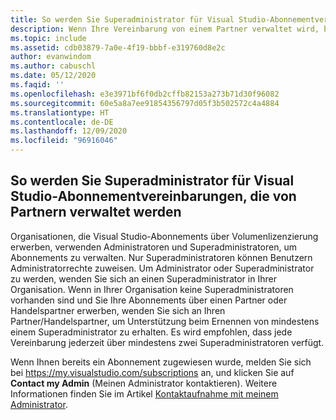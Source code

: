 ```yaml
---
title: So werden Sie Superadministrator für Visual Studio-Abonnementvereinbarungen, die von Partnern verwaltet werden
description: Wenn Ihre Vereinbarung von einem Partner verwaltet wird, benötigen Sie möglicherweise seine Unterstützung, um Superadministratoren zu erstellen.
ms.topic: include
ms.assetid: cdb03879-7a0e-4f19-bbbf-e319760d8e2c
author: evanwindom
ms.author: cabuschl
ms.date: 05/12/2020
ms.faqid: ''
ms.openlocfilehash: e3e3971bf6f0db2cffb82153a273b71d30f96082
ms.sourcegitcommit: 60e5a8a7ee91854356797d05f3b502572c4a4884
ms.translationtype: HT
ms.contentlocale: de-DE
ms.lasthandoff: 12/09/2020
ms.locfileid: "96916046"
---
```

## <a name="how-to-become-a-super-admin-for-visual-studio-subscriptions-agreements-managed-by-partners"></a>So werden Sie Superadministrator für Visual Studio-Abonnementvereinbarungen, die von Partnern verwaltet werden

Organisationen, die Visual Studio-Abonnements über Volumenlizenzierung erwerben, verwenden Administratoren und Superadministratoren, um Abonnements zu verwalten.  Nur Superadministratoren können Benutzern Administratorrechte zuweisen.  Um Administrator oder Superadministrator zu werden, wenden Sie sich an einen Superadministrator in Ihrer Organisation.  Wenn in Ihrer Organisation keine Superadministratoren vorhanden sind und Sie Ihre Abonnements über einen Partner oder Handelspartner erwerben, wenden Sie sich an Ihren Partner/Handelspartner, um Unterstützung beim Ernennen von mindestens einem Superadministrator zu erhalten.  Es wird empfohlen, dass jede Vereinbarung jederzeit über mindestens zwei Superadministratoren verfügt.  

Wenn Ihnen bereits ein Abonnement zugewiesen wurde, melden Sie sich bei https://my.visualstudio.com/subscriptions an, und klicken Sie auf **Contact my Admin** (Meinen Administrator kontaktieren).  Weitere Informationen finden Sie im Artikel [Kontaktaufnahme mit meinem Administrator](https://docs.microsoft.com/visualstudio/subscriptions/contact-my-admin).

